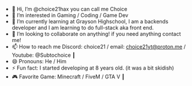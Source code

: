- 👋 Hi, I’m @choice21hax you can call me Choice
- 👀 I’m interested in Gaming / Coding / Game Dev
- 🌱 I’m currently learning at Grayson Highschool, I am a backends developer and I am learning to do full-stack aka front end.
- 💞️ I’m looking to collaborate on anything! if you need anything contact me!
- 📫 How to reach me Discord: choice21 / email: choice21yt@proton.me / Youtube: @Subtochoice ┃
- 😄 Pronouns: He / Him
- ⚡ Fun fact: I started developing at 8 years old. (it was a bit skidish)
- 🎮 Favorite Game: Minecraft / FiveM / GTA V ┃
<!---
choice21hax/choice21hax is a ✨ special ✨ repository because its `README.md` (this file) appears on your GitHub profile.
You can click the Preview link to take a look at your changes.
--->
